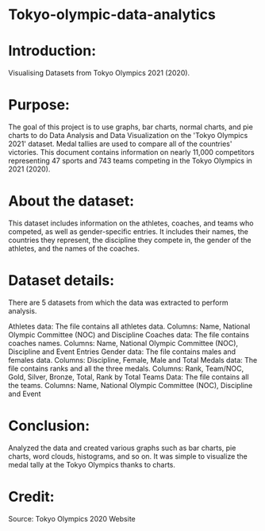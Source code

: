 # Tokyo-olympic-data-analytics
# Introduction:
  Visualising Datasets from Tokyo Olympics 2021 (2020).

# Purpose:
  The goal of this project is to use graphs, bar charts, normal charts, and pie charts to do Data Analysis and Data Visualization on the 'Tokyo Olympics 2021' dataset. Medal tallies are used to compare all     of the countries' victories. This document contains information on nearly 11,000 competitors representing 47 sports and 743 teams competing in the Tokyo Olympics in 2021 (2020).

# About the dataset:
  This dataset includes information on the athletes, coaches, and teams who competed, as well as gender-specific entries. It includes their names, the countries they represent, the discipline they compete       in, the gender of the athletes, and the names of the coaches.

# Dataset details:
  There are 5 datasets from which the data was extracted to perform analysis.

  Athletes data: The file contains all athletes data. Columns: Name, National Olympic Committee (NOC) and Discipline
  Coaches data: The file contains coaches names. Columns: Name, National Olympic Committee (NOC), Discipline and Event
  Entries Gender data: The file contains males and females data. Columns: Discipline, Female, Male and Total
  Medals data: The file contains ranks and all the three medals. Columns: Rank, Team/NOC, Gold, Silver, Bronze, Total, Rank by Total
  Teams Data: The file contains all the teams. Columns: Name, National Olympic Committee (NOC), Discipline and Event
# Conclusion:
  Analyzed the data and created various graphs such as bar charts, pie charts, word clouds, histograms, and so on. It was simple to visualize the medal tally at the Tokyo Olympics thanks to charts.

# Credit:
  Source: Tokyo Olympics 2020 Website
